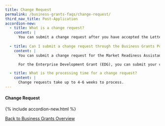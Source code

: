 ```yaml
---
title: Change Request
permalink: /business-grants-faqs/change-request/
third_nav_title: Post-Application
accordion-new:
  - title: What is a change request?
    content: |
      You can submit a change request after you have accepted the Letter Of Offer for a grant and before you have made a claim.Change requests include changes to the project duration, change in project scope and an increase in the funding amount.
      
  - title: Can I submit a change request through the Business Grants Portal?
    content: |
      You can submit a change request for the Market Readiness Assistance (MRA) and Business Improvement Fund (STB). If you need to make changes to your approved Productivity Solutions Grant (PSG) application, you can do so when you submit your claims.

      For the Enterprise Development Grant (EDG), you can submit your change request through the [ESG Portal](https://grantportal.enterprisesg.gov.sg/spring/pages/login.aspx){:target="_blank"}.

  - title: What is the processing time for a change request?
    content: |
      Change requests take up to 4-6 weeks to process.
---
```


#### Change Request

{% include accordion-new.html %}

[Back to Business Grants Overview](/business-grants-portal/)